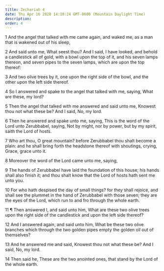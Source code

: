 ```yaml
---
title: Zechariah 4
date: Thu Apr 16 2020 14:10:24 GMT-0600 (Mountain Daylight Time)
description: 
order: 4
---
```


<p>
  1 And the angel that talked with me came again, and waked me, as a man that is
  wakened out of his sleep,
</p>
<p>
  2 And said unto me, What seest thou? And I said, I have looked, and behold a
  candlestick all of gold, with a bowl upon the top of it, and his seven lamps
  thereon, and seven pipes to the seven lamps, which are upon the top thereof:
</p>
<p>
  3 And two olive trees by it, one upon the right side of the bowl, and the
  other upon the left side thereof.
</p>
<p>
  4 So I answered and spake to the angel that talked with me, saying, What are
  these, my lord?
</p>
<p>
  5 Then the angel that talked with me answered and said unto me, Knowest thou
  not what these be? And I said, No, my lord.
</p>
<p>
  6 Then he answered and spake unto me, saying, This is the word of the Lord
  unto Zerubbabel, saying, Not by might, nor by power, but by my spirit, saith
  the Lord of hosts.
</p>
<p>
  7 Who art thou, O great mountain? before Zerubbabel thou shalt become a plain:
  and he shall bring forth the headstone thereof with shoutings, crying, Grace,
  grace unto it.
</p>
<p>8 Moreover the word of the Lord came unto me, saying,</p>
<p>
  9 The hands of Zerubbabel have laid the foundation of this house; his hands
  shall also finish it; and thou shalt know that the Lord of hosts hath sent me
  unto you.
</p>
<p>
  10 For who hath despised the day of small things? for they shall rejoice, and
  shall see the plummet in the hand of Zerubbabel with those seven; they are the
  eyes of the Lord, which run to and fro through the whole earth.
</p>
<p>
  11 &#xB6; Then answered I, and said unto him, What are these two olive trees
  upon the right side of the candlestick and upon the left side thereof?
</p>
<p>
  12 And I answered again, and said unto him, What be these two olive branches
  which through the two golden pipes empty the golden oil out of themselves?
</p>
<p>
  13 And he answered me and said, Knowest thou not what these be? And I said,
  No, my lord.
</p>
<p>
  14 Then said he, These are the two anointed ones, that stand by the Lord of
  the whole earth.
</p>
